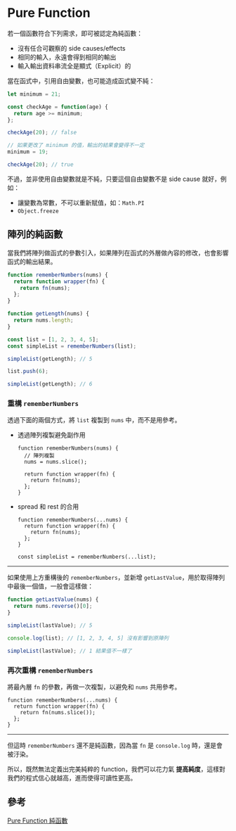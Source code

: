 # Pure Function

若一個函數符合下列需求，即可被認定為純函數：

- 沒有任合可觀察的 side causes/effects
- 相同的輸入，永遠會得到相同的輸出
- 輸入輸出資料串流全是顯式（Explicit）的

當在函式中，引用自由變數，也可能造成函式變不純：

```js
let minimum = 21;

const checkAge = function(age) {
  return age >= minimum;
};

checkAge(20); // false

// 如果更改了 minimum 的值，輸出的結果會變得不一定
minimum = 19;

checkAge(20); // true
```

不過，並非使用自由變數就是不純，只要這個自由變數不是 side cause 就好，例如：

- 讓變數為常數，不可以重新賦值，如：`Math.PI`
- `Object.freeze`

## 陣列的純函數

當我們將陣列做函式的參數引入，如果陣列在函式的外層做內容的修改，也會影響函式的輸出結果。

```js
function rememberNumbers(nums) {
  return function wrapper(fn) {
    return fn(nums);
  };
}

function getLength(nums) {
  return nums.length;
}

const list = [1, 2, 3, 4, 5];
const simpleList = rememberNumbers(list);

simpleList(getLength); // 5

list.push(6);

simpleList(getLength); // 6
```

### 重構 `rememberNumbers`

透過下面的兩個方式，將 `list` 複製到 `nums` 中，而不是用參考。

- 透過陣列複製避免副作用

  ```js{3}
  function rememberNumbers(nums) {
    // 陣列複製
    nums = nums.slice();

    return function wrapper(fn) {
      return fn(nums);
    };
  }
  ```

- spread 和 rest 的合用

  ```js{1,7}
  function rememberNumbers(...nums) {
    return function wrapper(fn) {
      return fn(nums);
    };
  }

  const simpleList = rememberNumbers(...list);
  ```

---

如果使用上方重構後的 `rememberNumbers`，並新增 `getLastValue`，用於取得陣列中最後一個值，一般會這樣做：

```js
function getLastValue(nums) {
  return nums.reverse()[0];
}

simpleList(lastValue); // 5

console.log(list); // [1, 2, 3, 4, 5] 沒有影響到原陣列

simpleList(lastValue); // 1 結果值不一樣了
```

### 再次重構 `rememberNumbers`

將最內層 `fn` 的參數，再做一次複製，以避免和 `nums` 共用參考。

```js{3}
function rememberNumbers(...nums) {
  return function wrapper(fn) {
    return fn(nums.slice());
  };
}
```

---

但這時 `rememberNumbers` 還不是純函數，因為當 `fn` 是 `console.log` 時，還是會被汙染。

所以，既然無法定義出完美純粹的 function，我們可以花力氣 **提高純度**，這樣對我們的程式信心就越高，進而使得可讀性更高。

## 參考

[Pure Function 純函數](https://ithelp.ithome.com.tw/articles/10196562)
